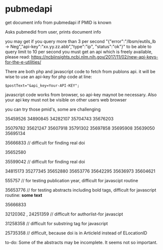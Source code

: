 # pubmedapi
get document info from pubmedapi if PMID is known

Asks pubmedid from user,
prints document info 

you may get if you query more than 3 per second "{"error":"/lbsm/eutils_lb -> Neg","api-key":"xx.yy.zz.abb","type":"ip",
"status":"ok"}"
to be able to query limit to 10 per second you must get an api which is freely available, please read: https://ncbiinsights.ncbi.nlm.nih.gov/2017/11/02/new-api-keys-for-the-e-utilities/

There are both php and javascript code to fetch from publons api.
it will be wise to use an api-key for php code at line:

    $postText="&api_key=Your-API-KEY";

javascript code works from browser, so api-key maynot be necessary. Also your api key must not be visible on other users web browser

you can try those pmid's, some are challenging

35459526
34890845
34282107
35704743
35676203

35079782
35621247
35607918
35791302
35697858
35695908
35639050
35695134

35666833 // difficult for finding real doi

35652580

35599042 // difficult for finding real doi

34815173
35277345
35652880
35653776
35642295
35636973
35604621

555757 // for testing publication year, difficult for javascipt routine

35653776 // for testing abstracts including bold tags, difficult for javascript routine: <b> some text </b>

35666833

32120362 , 24251359 // difficult for authorlist-for javascipt

31258358 // difficult for substring tag <sub> </sub> for javascript

25735358  // difficult, because doi is in ArticleId instead of ELocationID

to-do: Some of the abstracts may be incomplete. It seems not so important.
